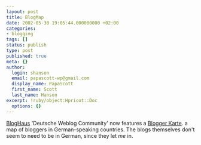 ```yaml
---
layout: post
title: BlogMap
date: 2002-05-30 19:05:44.000000000 +02:00
categories:
- blogging
tags: []
status: publish
type: post
published: true
meta: {}
author:
  login: shanson
  email: papascott-wp@gmail.com
  display_name: PapaScott
  first_name: Scott
  last_name: Hanson
excerpt: !ruby/object:Hpricot::Doc
  options: {}
---
```

<p><a href="http://www.blogworld.de">BlogHaus</a> 'Deutsche Weblog Community' now features a <a href="http://www.blogworld.de/karte.php">Blogger Karte</a>. a map of bloggers in German-speaking countries. The blogs themselves don't seem to need to be in German, since they let <i>me</i> in.</p>
